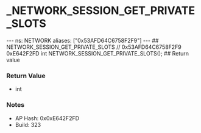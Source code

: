 # _NETWORK_SESSION_GET_PRIVATE_SLOTS

--- ns: NETWORK aliases: ["0x53AFD64C6758F2F9"] --- ## NETWORK_SESSION_GET_PRIVATE_SLOTS  // 0x53AFD64C6758F2F9 0xE642F2FD int NETWORK_SESSION_GET_PRIVATE_SLOTS();   ## Return value

### Return Value
* int

### Notes
* AP Hash: 0x0xE642F2FD
* Build: 323

